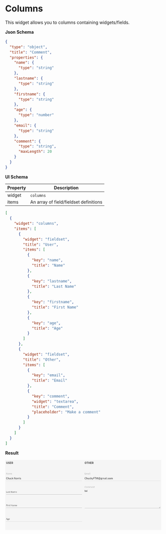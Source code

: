 # Columns

This widget allows you to columns containing widgets/fields.

**Json Schema**

```json
{
  "type": "object",
  "title": "Comment",
  "properties": {
    "name": {
      "type": "string"
    },
    "lastname": {
      "type": "string"
    },
    "firstname": {
      "type": "string"
    },
    "age": {
      "type": "number"
    },
    "email": {
      "type": "string"
    },
    "comment": {
      "type": "string",
      "maxLength": 20
    }
  }
}
```

**UI Schema**

| Property | Description |
|---|---|
| widget | `columns` |
| items | An array of field/fieldset definitions |

```json
[
  {
    "widget": "columns",
    "items": [
      {
        "widget": "fieldset",
        "title": "User",
        "items": [
          {
            "key": "name",
            "title": "Name"
          },
          {
            "key": "lastname",
            "title": "Last Name"
          },
          {
            "key": "firstname",
            "title": "First Name"
          },
          {
            "key": "age",
            "title": "Age"
          }
        ]
      },
      {
        "widget": "fieldset",
        "title": "Other",
        "items": [
          {
            "key": "email",
            "title": "Email"
          },
          {
            "key": "comment",
            "widget": "textarea",
            "title": "Comment",
            "placeholder": "Make a comment"
          }
        ]
      }
    ]
  }
]
```

**Result**

![Columns](screenshot.png)
